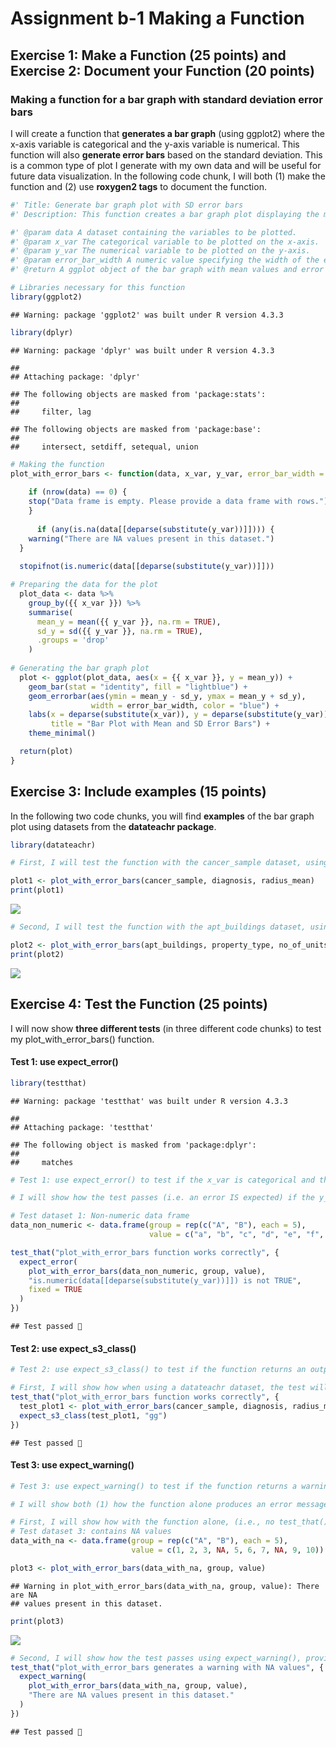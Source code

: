 Assignment b-1 Making a Function
================

## Exercise 1: Make a Function (25 points) and Exercise 2: Document your Function (20 points)

### Making a function for a bar graph with standard deviation error bars

I will create a function that **generates a bar graph** (using ggplot2)
where the x-axis variable is categorical and the y-axis variable is
numerical. This function will also **generate error bars** based on the
standard deviation. This is a common type of plot I generate with my own
data and will be useful for future data visualization. In the following
code chunk, I will both (1) make the function and (2) use **roxygen2
tags** to document the function.

``` r
#' Title: Generate bar graph plot with SD error bars
#' Description: This function creates a bar graph plot displaying the mean of a numerical y-variable with standard deviation error bars, across a specified categorical x-variable.

#' @param data A dataset containing the variables to be plotted.
#' @param x_var The categorical variable to be plotted on the x-axis.
#' @param y_var The numerical variable to be plotted on the y-axis.
#' @param error_bar_width A numeric value specifying the width of the error bars (default is 0.15).
#' @return A ggplot object of the bar graph with mean values and error bars.

# Libraries necessary for this function
library(ggplot2)
```

    ## Warning: package 'ggplot2' was built under R version 4.3.3

``` r
library(dplyr)
```

    ## Warning: package 'dplyr' was built under R version 4.3.3

    ## 
    ## Attaching package: 'dplyr'

    ## The following objects are masked from 'package:stats':
    ## 
    ##     filter, lag

    ## The following objects are masked from 'package:base':
    ## 
    ##     intersect, setdiff, setequal, union

``` r
# Making the function
plot_with_error_bars <- function(data, x_var, y_var, error_bar_width = 0.15) {
  
    if (nrow(data) == 0) {
    stop("Data frame is empty. Please provide a data frame with rows.")
    }
  
      if (any(is.na(data[[deparse(substitute(y_var))]]))) {
    warning("There are NA values present in this dataset.")
  }
  
  stopifnot(is.numeric(data[[deparse(substitute(y_var))]]))

# Preparing the data for the plot
  plot_data <- data %>%
    group_by({{ x_var }}) %>%
    summarise(
      mean_y = mean({{ y_var }}, na.rm = TRUE),
      sd_y = sd({{ y_var }}, na.rm = TRUE),
      .groups = 'drop'
    )
  
# Generating the bar graph plot
  plot <- ggplot(plot_data, aes(x = {{ x_var }}, y = mean_y)) +
    geom_bar(stat = "identity", fill = "lightblue") +  
    geom_errorbar(aes(ymin = mean_y - sd_y, ymax = mean_y + sd_y), 
                  width = error_bar_width, color = "blue") +  
    labs(x = deparse(substitute(x_var)), y = deparse(substitute(y_var)), 
         title = "Bar Plot with Mean and SD Error Bars") +
    theme_minimal()

  return(plot)
}
```

## Exercise 3: Include examples (15 points)

In the following two code chunks, you will find **examples** of the bar
graph plot using datasets from the **datateachr package**.

``` r
library(datateachr)

# First, I will test the function with the cancer_sample dataset, using diagnosis as the categorical x_var and radius_mean as the numerical y_var

plot1 <- plot_with_error_bars(cancer_sample, diagnosis, radius_mean)
print(plot1)
```

![](assignment-b1_files/figure-gfm/unnamed-chunk-2-1.png)<!-- -->

``` r
# Second, I will test the function with the apt_buildings dataset, using property_type as the categorical x_var and no_of_units as the numerical y_var

plot2 <- plot_with_error_bars(apt_buildings, property_type, no_of_units)
print(plot2)
```

![](assignment-b1_files/figure-gfm/unnamed-chunk-3-1.png)<!-- -->

## Exercise 4: Test the Function (25 points)

I will now show **three different tests** (in three different code
chunks) to test my plot_with_error_bars() function.

#### Test 1: use expect_error()

``` r
library(testthat) 
```

    ## Warning: package 'testthat' was built under R version 4.3.3

    ## 
    ## Attaching package: 'testthat'

    ## The following object is masked from 'package:dplyr':
    ## 
    ##     matches

``` r
# Test 1: use expect_error() to test if the x_var is categorical and the y_var is numerical

# I will show how the test passes (i.e. an error IS expected) if the y_var is non-numerical:

# Test dataset 1: Non-numeric data frame
data_non_numeric <- data.frame(group = rep(c("A", "B"), each = 5),
                               value = c("a", "b", "c", "d", "e", "f", "g", "h", "i", "j"))

test_that("plot_with_error_bars function works correctly", {
  expect_error(
    plot_with_error_bars(data_non_numeric, group, value),
    "is.numeric(data[[deparse(substitute(y_var))]]) is not TRUE",
    fixed = TRUE
  )
})
```

    ## Test passed 🥇

#### Test 2: use expect_s3_class()

``` r
# Test 2: use expect_s3_class() to test if the function returns an output of a ggplot object using ggplot2

# First, I will show how when using a datateachr dataset, the test will pass (and a ggplot2 object will be produced)
test_that("plot_with_error_bars function works correctly", {
  test_plot1 <- plot_with_error_bars(cancer_sample, diagnosis, radius_mean)
  expect_s3_class(test_plot1, "gg") 
})
```

    ## Test passed 🥇

#### Test 3: use expect_warning()

``` r
# Test 3: use expect_warning() to test if the function returns a warning message, but also still returns a ggplot2 object output

# I will show both (1) how the function alone produces an error message if a dataset is used that contains NA values, then (2) how using the expect_warning() function shows the test passes when a dataset is used that contains NA values.

# First, I will show how with the function alone, (i.e., no test_that() function yet) an error message will be raised when there are NA values present in the dataset
# Test dataset 3: contains NA values
data_with_na <- data.frame(group = rep(c("A", "B"), each = 5),
                           value = c(1, 2, 3, NA, 5, 6, 7, NA, 9, 10))

plot3 <- plot_with_error_bars(data_with_na, group, value)
```

    ## Warning in plot_with_error_bars(data_with_na, group, value): There are NA
    ## values present in this dataset.

``` r
print(plot3)
```

![](assignment-b1_files/figure-gfm/unnamed-chunk-6-1.png)<!-- -->

``` r
# Second, I will show how the test passes using expect_warning(), proving that the function will correctly raise a warning message
test_that("plot_with_error_bars generates a warning with NA values", {
  expect_warning(
    plot_with_error_bars(data_with_na, group, value),
    "There are NA values present in this dataset."
  )
})
```

    ## Test passed 🎊
